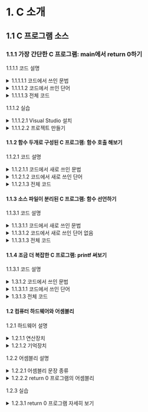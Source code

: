 # 1. C 소개

## 1.1 C 프로그램 소스

### 1.1.1 가장 간단한 C 프로그램: main에서 return 0하기 

1.1.1.1 코드 설명

<details>
  <summary> 1.1.1.1.1 코드에서 쓰인 문법 </summary>
<br>
  
1.1.1.1.1.1 함수 정의: int main() { 내용 }

1.1.1.1.1.2 반환 문장: return 0;

</details>

<details>
  <summary> 1.1.1.1.2 코드에서 쓰인 단어 </summary>
<br>

1.1.1.1.2.1 int

1.1.1.1.2.2 main

1.1.1.1.2.3 ( )

1.1.1.1.2.4 { }

1.1.1.1.2.5 return

1.1.1.1.2.6 0

1.1.1.1.2.7 ;

</details>

<details>
  <summary> 1.1.1.1.3 전체 코드 </summary>
<br>

```c
int main() {
  return 0;
}
```

</details>

1.1.1.2 실습 

<details>
  <summary> 1.1.1.2.1 Visual Studio 설치 </summary>
<br>

1.1.1.2.1.1 Visual Studio 다운로드

1.1.1.2.1.2 Visual Studio 설치 구성

1.1.1.2.1.3 Visual Studio 화면

</details>

<details>
  <summary> 1.1.1.2.2 프로젝트 만들기 </summary>
<br>

1.1.1.2.2.1 새 프로젝트

1.1.1.2.2.2 새 파일

1.1.1.2.2.3 코드 입력, 키보드 자판

1.1.1.2.2.4 실행

1.1.1.2.2.5 가능한 오류

1.1.1.2.2.6 생성된 파일들
  
</details>

#### 1.1.2 함수 두개로 구성된 C 프로그램: 함수 호출 해보기

1.1.2.1 코드 설명

<details>
  <summary> 1.1.2.1.1 코드에서 새로 쓰인 문법 </summary>
<br>

1.1.2.1.1.1 /*  */

1.1.2.1.1.2 five()

</details> 

<details>
  <summary> 1.1.2.1.2 코드에서 새로 쓰인 단어 </summary>
<br>

1.1.2.1.2.1 /*  */

1.1.2.1.2.2 five
  
</details> 

<details>
  <summary> 1.1.2.1.3 전체 코드 </summary>
<br>

```c
/* 5를 반환한다 */
int five() {
  return 5;
}

/* five() 실행 결과를 반환한다 */
int main() {
  return five();
}
```  
</details> 

#### 1.1.3 소스 파일이 분리된 C 프로그램: 함수 선언하기

1.1.3.1 코드 설명

<details>
  <summary> 1.1.3.1.1 코드에서 새로 쓰인 문법 </summary>
<br>

1.1.3.1.1.1 int five();

</details> 

<details>
  <summary> 1.1.3.1.2 코드에서 새로 쓰인 단어 없음 </summary>
<br>

</details> 

<details>
  <summary> 1.1.3.1.3 전체 코드 </summary>
<br>

```c
/* 파일: five.c */

/* 5를 반환한다 */
int five() {
  return 5;
}
```

```c
/* 파일: main.c */

/* 5를 반환하는 함수 */
int five();

/* 5를 반환받아서 다시 반환한다 */
int main() {
  return five();
}
```

```
gcc five.c main.c -o ex1.1.3.exe
```
</details> 

#### 1.1.4 조금 더 복잡한 C 프로그램: printf 써보기

1.1.3.1 코드 설명

<details>
  <summary> 1.3.1.2 코드에서 쓰인 문법 </summary> 
<br>

1.3.1.2.1 #include <stdio.h>

1.3.1.2.2 printf("Hello, world!");
  
</details>

<details>
  <summary> 1.1.3.1.1 코드에서 쓰인 단어 </summary>
<br>

1.1.3.1.1.1 #include  

1.1.3.1.1.2 < >

1.1.3.1.1.3 stdio.h

1.1.3.1.1.4 printf

1.1.3.1.1.5 " "
  
</details> 

<details>
  <summary> 1.3.1.3 전체 코드 </summary>

```c
#include <stdio.h>
int main() {
  printf("Hello, world!");
}
```
</details>

#### 1.2 컴퓨터 하드웨어와 어셈블리

1.2.1 하드웨어 설명

<details>
  <summary> 1.2.1.1 연산장치 </summary>
<br>

1.2.1.1.1 트랜지스터

1.2.1.1.2 버퍼

1.2.1.1.3 게이트

1.2.1.1.4 덧셈기

1.2.1.1.5 클락
  
</details>

<details>
  <summary> 1.2.1.2 기억장치 </summary>
<br>

1.2.1.2.1 레지스터

1.2.1.2.2 메모리

1.2.1.2.3 스택

</details>

1.2.2 어셈블리 설명

<details>
  <summary> 1.2.2.1 어셈블리 문장 종류 </summary>
<br>

1.2.2.1.1 연산

1.2.2.1.2 기억

1.2.2.1.3 코드 실행 제어

1.2.2.1.4 다른 코드 호출
  
</details>

<details>
  <summary> 1.2.2.2 return 0 프로그램의 어셈블리 </summary>
<br>

```
저장  레지스터A  0
종료
```
  
</details>

1.2.3 실습

<details>
  <summary> 1.2.3.1 return 0 프로그램 자세히 보기 </summary> 
<br> 

1.2.3.1.1 어셈블리 

1.2.3.1.2 메모리
  
</details>
